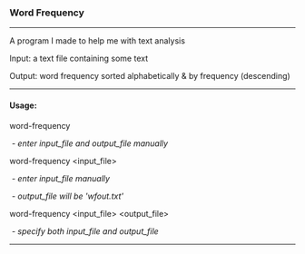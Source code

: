 ### Word Frequency

---

A program I made to help me with text analysis    

Input: a text file containing some text   

Output: word frequency sorted alphabetically & by frequency (descending)   

---

#### Usage:

word-frequency

​	*- enter input_file and output_file manually*

word-frequency \<input_file>

​	*- enter input_file manually*

​	*- output_file will be 'wfout.txt'*

word-frequency \<input_file> <output_file>

​	*- specify both input_file and output_file*

---



